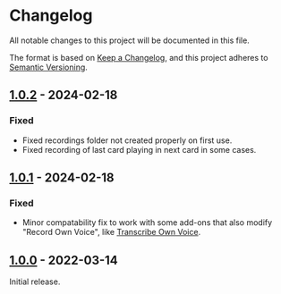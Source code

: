 # Changelog

All notable changes to this project will be documented in this file.

The format is based on [Keep a Changelog](https://keepachangelog.com/en/1.1.0/),
and this project adheres to [Semantic Versioning](https://semver.org/spec/v2.0.0.html).

## [1.0.2] - 2024-02-18

### Fixed

-   Fixed recordings folder not created properly on first use.
-   Fixed recording of last card playing in next card in some cases.

## [1.0.1] - 2024-02-18

### Fixed

-   Minor compatability fix to work with some add-ons that also modify "Record Own Voice", like [Transcribe Own Voice](https://github.com/abdnh/anki-transcribe-own-voice).

## [1.0.0] - 2022-03-14

Initial release.

[1.0.2]: https://github.com/abdnh/anki-record-own-voice-history/compare/1.0.1...1.0.2
[1.0.1]: https://github.com/abdnh/anki-record-own-voice-history/compare/1.0.0...1.0.1
[1.0.0]: https://github.com/abdnh/anki-record-own-voice-history/commits/1.0.0
